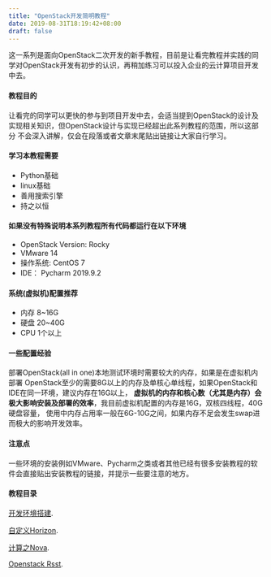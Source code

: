 ```yaml
---
title: "OpenStack开发简明教程"
date: 2019-08-31T18:19:42+08:00
draft: false
---
```


这一系列是面向OpenStack二次开发的新手教程，目前是让看完教程并实践的同学对OpenStack开发有初步的认识，再稍加练习可以投入企业的云计算项目开发中去。
<!--more-->

#### 教程目的

让看完的同学可以更快的参与到项目开发中去，会适当提到OpenStack的设计及实现相关知识，但OpenStack设计与实现已经超出此系列教程的范围，所以这部分
不会深入讲解，仅会在段落或者文章末尾贴出链接让大家自行学习。

#### 学习本教程需要
* Python基础
* linux基础
* 善用搜索引擎
* 持之以恒



#### 如果没有特殊说明本系列教程所有代码都运行在以下环境
* OpenStack Version: Rocky
* VMware 14
* 操作系统: CentOS 7
* IDE： Pycharm 2019.9.2

#### 系统(虚拟机)配置推荐

* 内存 8~16G
* 硬盘 20~40G
* CPU 1个以上

#### 一些配置经验
部署OpenStack(all in one)本地测试环境时需要较大的内存，如果是在虚拟机内部署
OpenStack至少的需要8G以上的内存及单核心单线程，如果OpenStack和IDE在同一环境，建议内存在16G以上，
**虚拟机的内存和核心数（尤其是内存）会极大影响安装及部署的效率**，我目前虚拟机配置的内存是16G，双核四线程，40G硬盘容量，
使用中内存占用率一般在6G-10G之间，如果内存不足会发生swap进而极大的影响开发效率。

#### 注意点

一些环境的安装例如VMware、Pycharm之类或者其他已经有很多安装教程的软件会直接贴出安装教程的链接，并提示一些要注意的地方。


#### 教程目录

[开发环境搭建](https://heisenberg2017.github.io/%E6%96%87%E7%AB%A0/openstack%E5%BC%80%E5%8F%91%E7%8E%AF%E5%A2%83%E6%90%AD%E5%BB%BA/).

[自定义Horizon](https://heisenberg2017.github.io/%E6%96%87%E7%AB%A0/%E4%BD%BF%E7%94%A8horizon%E6%9E%84%E5%BB%BA%E8%87%AA%E5%AE%9A%E4%B9%89%E7%9A%84dashboard/).

[计算之Nova](https://duckduckgo.com).

[Openstack Rsst](https://duckduckgo.com).